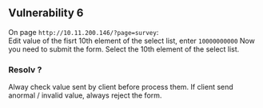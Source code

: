 Vulnerability 6
------

On page `http://10.11.200.146/?page=survey`:   
Edit value of the fisrt 10th element of the select list, enter `10000000000`
Now you need to submit the form. Select the 10th element of the select list.   

### Resolv ?
Alway check value sent by client before process them.
If client send anormal / invalid value, always reject the form.
